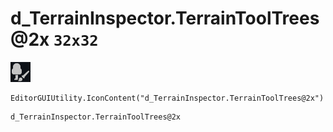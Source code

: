 # d_TerrainInspector.TerrainToolTrees@2x `32x32`
<img src="/img/d_TerrainInspector.TerrainToolTrees@2x.png" width=32 height=32>

``` CSharp
EditorGUIUtility.IconContent("d_TerrainInspector.TerrainToolTrees@2x")
```
```
d_TerrainInspector.TerrainToolTrees@2x
```

